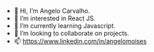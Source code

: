- 👋 Hi, I’m Angelo Carvalho.
- 👀 I’m interested in React JS.
- 🌱 I’m currently learning Javascript.
- 💞️ I’m looking to collaborate on projects.
- 📫 https://www.linkedin.com/in/angelomoises

<!---
ambcarvalho/ambcarvalho is a ✨ special ✨ repository because its `README.md` (this file) appears on your GitHub profile.
You can click the Preview link to take a look at your changes.
--->
